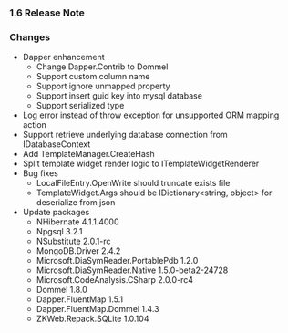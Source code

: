﻿### 1.6 Release Note

### Changes

- Dapper enhancement
	- Change Dapper.Contrib to Dommel
	- Support custom column name
	- Support ignore unmapped property
	- Support insert guid key into mysql database
	- Support serialized type
- Log error instead of throw exception for unsupported ORM mapping action
- Support retrieve underlying database connection from IDatabaseContext
- Add TemplateManager.CreateHash
- Split template widget render logic to ITemplateWidgetRenderer
- Bug fixes
	- LocalFileEntry.OpenWrite should truncate exists file
	- TemplateWidget.Args should be IDictionary<string, object> for deserialize from json
- Update packages
	- NHibernate 4.1.1.4000
	- Npgsql 3.2.1
	- NSubstitute 2.0.1-rc
	- MongoDB.Driver 2.4.2
	- Microsoft.DiaSymReader.PortablePdb 1.2.0
	- Microsoft.DiaSymReader.Native 1.5.0-beta2-24728
	- Microsoft.CodeAnalysis.CSharp 2.0.0-rc4
	- Dommel 1.8.0
	- Dapper.FluentMap 1.5.1
	- Dapper.FluentMap.Dommel 1.4.3
	- ZKWeb.Repack.SQLite 1.0.104
